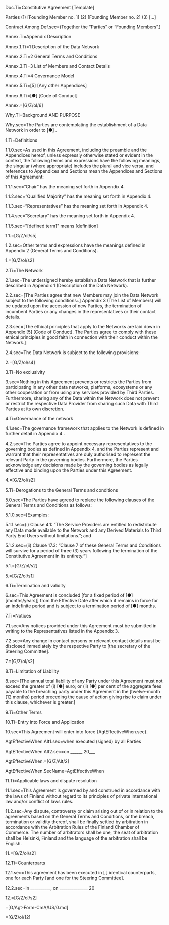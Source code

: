 Doc.Ti=Constitutive Agreement [Template]

Parties 
(1)	[Founding Member no. 1]
(2)	[Founding Member no. 2] 
(3)	[…] 

Contract.Among.Def.sec=(Together the “Parties” or “Founding Members”.)

Annex.Ti=Appendix	Description
	
Annex.1.Ti=1	Description of the Data Network 

Annex.2.Ti=2	General Terms and Conditions

Annex.3.Ti=3	List of Members and Contact Details 

Annex.4.Ti=4	Governance Model

Annex.5.Ti=[5]  	[Any other Appendices]

Annex.6.Ti=[●]	 [Code of Conduct] 

Annex.=[G/Z/ol/6]

Why.Ti=Background AND PURPOSE

Why.sec=The Parties are contemplating the establishment of a Data Network in order to [●] .

1.Ti=Definitions

1.1.0.sec=As used in this Agreement, including the preamble and the Appendices hereof, unless expressly otherwise stated or evident in the context, the following terms and expressions have the following meanings, the singular (where appropriate) includes the plural and vice versa, and references to Appendices and Sections mean the Appendices and Sections of this Agreement:

1.1.1.sec=”Chair”	has the meaning set forth in Appendix 4.

1.1.2.sec=”Qualified Majority”	has the meaning set forth in Appendix 4. 

1.1.3.sec=”Representatives”	has the meaning set forth in Appendix 4.

1.1.4.sec=“Secretary”	has the meaning set forth in Appendix 4.

1.1.5.sec="[defined term]" means [definition]

1.1.=[G/Z/ol/s5]

1.2.sec=Other terms and expressions have the meanings defined in Appendix 2 (General Terms and Conditions).

1.=[G/Z/ol/s2]

2.Ti=The Network 

2.1.sec=The undersigned hereby establish a Data Network that is further described in Appendix 1 (Description of the Data Network).

2.2.sec=[The Parties agree that new Members may join the Data Network subject to the following conditions:.]    Appendix 3 (The List of Members) will be updated upon the accession of new Parties, the termination of incumbent Parties or any changes in the representatives or their contact details. 

2.3.sec=[The ethical principles that apply to the Networks are laid down in Appendix [5] (Code of Conduct). The Parties agree to comply with these ethical principles in good faith in connection with their conduct within the Network.] 

2.4.sec=The Data Network is subject to the following provisions: 

2.=[G/Z/ol/s4]

3.Ti=No exclusivity 

3.sec=Nothing in this Agreement prevents or restricts the Parties from participating in any other data networks, platforms, ecosystems or any other cooperation or from using any services provided by Third Parties. Furthermore, sharing any of the Data within the Network does not prevent or restrict the respective Data Provider from sharing such Data with Third Parties at its own discretion. 

4.Ti=Governance of the network

4.1.sec=The governance framework that applies to the Network is defined in further detail in Appendix 4 . 

4.2.sec=The Parties agree to appoint necessary representatives to the governing bodies as defined in Appendix 4, and the Parties represent and warrant that their representatives are duly authorised to represent the relevant Party in the governing bodies. Furthermore, the Parties acknowledge any decisions made by the governing bodies as legally effective and binding upon the Parties under this Agreement. 

4.=[G/Z/ol/s2]

5.Ti=Derogations to the General Terms and conditions 

5.0.sec=The Parties have agreed to replace the following clauses of the General Terms and Conditions as follows: 

5.1.0.sec=[Examples: 

5.1.1.sec=(i)	Clause 4.1: “The Service Providers are entitled to redistribute any Data made available to the Network and any Derived Materials to Third Party End Users without limitations.”; and

5.1.2.sec=(ii)	Clause 17.3: “Clause 7 of these General Terms and Conditions will survive for a period of three (3) years following the termination of the Constitutive Agreement in its entirety.”]

5.1.=[G/Z/ol/s2]

5.=[G/Z/ol/s1]

6.Ti=Termination and validity

6.sec=This Agreement is concluded [for a fixed period of [●] [months/years]] from the Effective Date after which it remains in force for an indefinite period and is subject to a termination period of [●] months.

7.Ti=Notices 

7.1.sec=Any notices provided under this Agreement must be submitted in writing to the Representatives listed in the Appendix 3. 

7.2.sec=Any change in contact persons or relevant contact details must be disclosed immediately by the respective Party to [the secretary of the Steering Committee]. 

7.=[G/Z/ol/s2]

8.Ti=Limitation of Liability

8.sec=[The annual total liability of any Party  under this Agreement must not exceed the greater of (i) [●] euro; or (ii) [●] per cent of the aggregate fees payable to the breaching party under this Agreement in the [twelve-month (12 months) period preceding the cause of action giving rise to claim under this clause, whichever is greater.] 

9.Ti=Other Terms 

10.Ti=Entry into Force and Application

10.sec=This Agreement will enter into force {AgtEffectiveWhen.sec}.

AgtEffectiveWhen.Alt1.sec=when executed (signed) by all Parties

AgtEffectiveWhen.Alt2.sec=on ______ 20___

AgtEffectiveWhen.=[G/Z/Alt/2]

AgtEffectiveWhen.SecName=AgtEffectiveWhen

11.Ti=Applicable laws and dispute resolution

11.1.sec=This Agreement is governed by and construed in accordance with the laws of Finland without regard to its principles of private international law and/or conflict of laws rules.

11.2.sec=Any dispute, controversy or claim arising out of or in relation to the agreements based on the General Terms and Conditions, or the breach, termination or validity thereof, shall be finally settled by arbitration in accordance with the Arbitration Rules of the Finland Chamber of Commerce. The number of arbitrators shall be one, the seat of arbitration shall be Helsinki, Finland and the language of the arbitration shall be English.

11.=[G/Z/ol/s2]


12.Ti=Counterparts

12.1.sec=This agreement has been executed in [   ] identical counterparts, one for each Party [and one for the Steering Committee].

12.2.sec=In __________, on ______________ 20

12.=[G/Z/ol/s2]

=[G/Agt-Form-CmA/US/0.md]

=[G/Z/ol/12]
